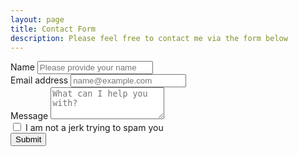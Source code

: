 ```yaml
---
layout: page
title: Contact Form
description: Please feel free to contact me via the form below
---
```


<form method="post" action="https://forms.un-static.com/forms/93cd5c2516df52dfcbcb3d6e1ac7444a1ba4db8e">
  <div class="form-group">
    <label for="Name">Name</label>
    <input type="text" class="form-control" id="Name" placeholder="Please provide your name" required>
  </div>
  <div class="form-group">
    <label for="email">Email address</label>
    <input type="email" class="form-control" id="email" placeholder="name@example.com" required>
  </div>
  <div class="form-group">
    <label for="Message">Message</label>
    <textarea class="form-control" id="Message" rows="3" placeholder="What can I help you with?" required></textarea>
  </div>
  <div class="form-check">
    <input type="checkbox" class="form-check-input" id="SpamBox" required>
    <label class="form-check-label" for="SpamBox">I am not a jerk trying to spam you</label>
  </div>
  <button type="submit" class="btn btn-primary">Submit</button>
</form>